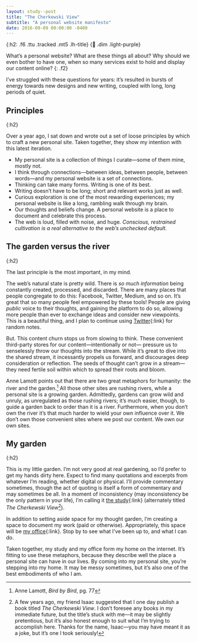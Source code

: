 ```yaml
---
layout: study--post
title: "The Cherkewski View"
subtitle: "A personal website manifesto"
date: 2016-09-09 00:00:00 -0400
---
```


{:h2: .f6 .ttu .tracked .mt5 .lh-title}
{:link: .dim .light-purple}

What’s a personal website? What are these things all about? Why should we even bother to have one, when so many services
exist to hold and display our content online?
{: .f2}

I’ve struggled with these questions for years: it’s resulted in bursts of energy towards new designs and new writing,
coupled with long, long periods of quiet.

## Principles
{:h2}

Over a year ago, I sat down and wrote out a set of loose principles by which to craft a new personal site. Taken together,
they show my intention with this latest iteration.

* My personal site is a collection of things I curate—some of them mine, mostly not.
* I think through connections—between ideas, between people, between words—and my personal website is a set of connections.
* Thinking can take many forms. Writing is one of its best.
* Writing doesn’t have to be long; short and relevant works just as well.
* Curious exploration is one of the most rewarding experiences; my personal website is like a long, rambling walk through
  my brain.
* Our thoughts and beliefs change. A personal website is a place to document and celebrate this process.
* The web is loud, filled with noise, and huge. *Conscious, restrained cultivation is a real alternative to
  the web’s unchecked default.*

## The garden versus the river
{:h2}

The last principle is the most important, in my mind.

The web’s natural state is pretty wild. There is *so much information* being constantly created, processed, and discarded.
There are many places that people congregate to do this: Facebook, Twitter, Medium, and so on. It’s great that so many
people feel empowered by these tools! People are giving *public* voice to their thoughts, and gaining the platform to do
so, allowing more people than ever to exchange ideas and consider new viewpoints. This is a beautiful thing, and I plan
to continue using [Twitter](https://twitter.com/lchski){:link} for random notes.

But. This content churn stops us from slowing to think. These convenient third-party stores for our content—intentionally or not—
pressure us to senselessly throw our thoughts into the stream. While it’s great to dive into the shared stream, it incessantly
propels us forward, and discourages deep consideration or reflection. The seeds of thought can’t grow in a stream—they
need fertile soil within which to spread their roots and bloom.

Anne Lamott points out that there are two great metaphors for humanity: the river and the garden.[^lamott]
All those other sites are rushing rivers, while a personal site is a growing garden. Admittedly, gardens can grow wild
and unruly, as unregulated as those rushing rivers; it’s much easier, though, to guide a garden back to order than it is
a river. Furthermore, when you don’t own the river it’s that much harder to wield your own influence over it. We don’t
own those convenient sites where we post our content. We own our own sites.

[^lamott]: Anne Lamott, *Bird by Bird*, pg. 77

## My garden
{:h2}

This is my little garden. I’m not very good at real gardening, so I’d prefer to get my hands dirty here. Expect to find
many quotations and excerpts from whatever I’m reading, whether digital or physical. I’ll provide commentary sometimes,
though the act of quoting is itself a form of commentary and may sometimes be all. In a moment of inconsistency (may 
inconsistency be the only pattern in your life), I’m calling it [the study](/study){:link} (alternately titled
*The Cherkewski View*[^cherkewski-view]).

In addition to setting aside space for my thought garden, I’m creating a space to document my work (paid or otherwise).
Appropriately, this space will be [my office](/office){:link}. Stop by to see what I’ve been up to, and what I can do.

Taken together, my study and my office form my home on the internet. It’s fitting to use these metaphors, because
they describe well the place a personal site can have in our lives. By coming into my personal site, you’re stepping into
my home. It may be messy sometimes, but it’s also one of the best embodiments of who I am.

[^cherkewski-view]:
	A few years ago, my friend Isaac suggested that I one day publish a book titled *The Cherkewski View*. I don’t foresee
	any books in my immediate future, but the title’s stuck with me—it may be slightly pretentious, but it’s also honest 
	enough to suit what I’m trying to accomplish here. Thanks for the name, Isaac—you may have meant it as a joke, but it’s
	one I took seriously!

